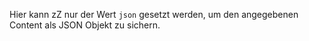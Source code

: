 Hier kann zZ nur der Wert `json` gesetzt werden, um den angegebenen Content als
JSON Objekt zu sichern.